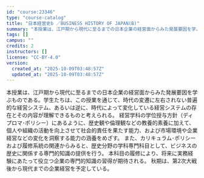 ```yaml
---
id: "course:23346"
type: "course-catalog"
title: "日本経営史b ／BUSINESS HISTORY OF JAPAN(B)"
summary: "本授業は、江戸期から現代に至るまでの日本企業の経営面からみた発展要因を学ぶものである。学生たちは、この授業を通じて、時代の変遷に左右されない普遍的な経営システム、あるいは逆に、時代によって変化している経営システムの存在とその内容が理解できる…"
tags: []
campus: ""
credits: 2
instructors: []
license: "CC-BY-4.0"
version:
  created_at: "2025-10-09T03:48:57Z"
  updated_at: "2025-10-09T03:48:57Z"
---
```

本授業は、江戸期から現代に至るまでの日本企業の経営面からみた発展要因を学ぶものである。学生たちは、この授業を通じて、時代の変遷に左右されない普遍的な経営システム、あるいは逆に、時代によって変化している経営システムの存在とその内容が理解できるものと考えられる。 経営学科の学位授与方針（ディプロマ･ポリシー）にあるように、歴史観や倫理観などの教養的素養に加えて、個人や組織の活動を向上させて社会的責任を果たす能力、および市場環境や企業経営などの変化を洞察する能力の涵養をめざす。 また、カリキュラム･ポリシーおよび履修系統の関連からみると、歴史分野の学科専門科目として、ビジネスの歴史に関係する専門的知識の提供を行う。 本科目の履修により、将来に実務経験にあたって役立つ企業の専門的知識の習得が期待される。 秋期は、第2次大戦後から現代までの企業経営を予定している。
